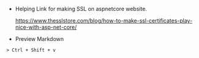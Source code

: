 - Helping Link for making SSL on aspnetcore website.

    https://www.thesslstore.com/blog/how-to-make-ssl-certificates-play-nice-with-asp-net-core/

- Preview Markdown 
```
> Ctrl + Shift + v